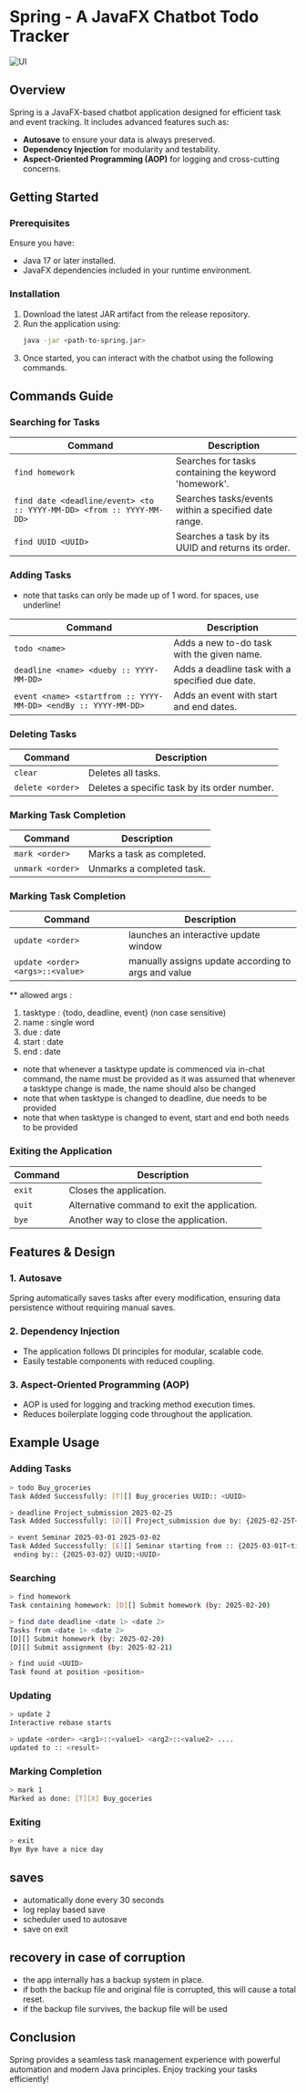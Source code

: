 # Spring - A JavaFX Chatbot Todo Tracker
<img src="Ui.png" alt="UI">

## Overview
Spring is a JavaFX-based chatbot application designed for efficient task and event tracking. It includes advanced features such as:

- **Autosave** to ensure your data is always preserved.
- **Dependency Injection** for modularity and testability.
- **Aspect-Oriented Programming (AOP)** for logging and cross-cutting concerns.

## Getting Started

### Prerequisites
Ensure you have:
- Java 17 or later installed.
- JavaFX dependencies included in your runtime environment.

### Installation
1. Download the latest JAR artifact from the release repository.
2. Run the application using:
   ```sh
   java -jar <path-to-spring.jar>
   ```
3. Once started, you can interact with the chatbot using the following commands.

## Commands Guide

### Searching for Tasks

| Command                                                              | Description                                           |
|----------------------------------------------------------------------|-------------------------------------------------------|
| `find homework`                                                      | Searches for tasks containing the keyword 'homework'. |
| `find date <deadline/event> <to :: YYYY-MM-DD> <from :: YYYY-MM-DD>` | Searches tasks/events within a specified date range.  |
| `find UUID <UUID>`                                                   | Searches a task by its UUID and returns its order.    |

### Adding Tasks
- note that tasks can only be made up of 1 word. for spaces, use underline!

| Command                                                        | Description                                     |
|----------------------------------------------------------------|-------------------------------------------------|
| `todo <name>`                                                  | Adds a new to-do task with the given name.      |
| `deadline <name> <dueby :: YYYY-MM-DD>`                        | Adds a deadline task with a specified due date. |
| `event <name> <startfrom :: YYYY-MM-DD> <endBy :: YYYY-MM-DD>` | Adds an event with start and end dates.         |

### Deleting Tasks

| Command          | Description                                  |
|------------------|----------------------------------------------|
| `clear`          | Deletes all tasks.                           |
| `delete <order>` | Deletes a specific task by its order number. |

### Marking Task Completion

| Command          | Description                |
|------------------|----------------------------|
| `mark <order>`   | Marks a task as completed. |
| `unmark <order>` | Unmarks a completed task.  |

### Marking Task Completion

| Command                          | Description                                         |
|----------------------------------|-----------------------------------------------------|
| `update <order>`                 | launches an interactive update window               |
| `update <order> <args>::<value>` | manually assigns update according to args and value | 

** allowed args : 
1. tasktype : {todo, deadline, event} (non case sensitive)
2. name : single word
3. due : date
4. start : date
5. end : date

- note that whenever a tasktype update is commenced via in-chat command, the name must be provided
  as it was assumed that whenever a tasktype change is made, the name should also be changed
- note that when tasktype is changed to deadline, due needs to be provided
- note that when tasktype is changed to event, start and end both needs to be provided

### Exiting the Application

| Command | Description                                  |
|---------|----------------------------------------------|
| `exit`  | Closes the application.                      |
| `quit`  | Alternative command to exit the application. |
| `bye`   | Another way to close the application.        |

## Features & Design
### 1. **Autosave**
Spring automatically saves tasks after every modification, ensuring data persistence without requiring manual saves.

### 2. **Dependency Injection**
- The application follows DI principles for modular, scalable code.
- Easily testable components with reduced coupling.

### 3. **Aspect-Oriented Programming (AOP)**
- AOP is used for logging and tracking method execution times.
- Reduces boilerplate logging code throughout the application.

## Example Usage
### Adding Tasks
```sh
> todo Buy_groceries
Task Added Successfully: [T][] Buy_groceries UUID:: <UUID>

> deadline Project_submission 2025-02-25
Task Added Successfully: [D][] Project_submission due by: {2025-02-25T<time>} UUID:: <UUID>

> event Seminar 2025-03-01 2025-03-02
Task Added Successfully: [E][] Seminar starting from :: {2025-03-01T<time>}
 ending by:: {2025-03-02} UUID:<UUID>
```

### Searching
```sh
> find homework
Task containing homework: [D][] Submit homework (by: 2025-02-20)

> find date deadline <date 1> <date 2>
Tasks from <date 1> <date 2>
[D][] Submit homework (by: 2025-02-20)
[D][] Submit assignment (by: 2025-02-21)

> find uuid <UUID>
Task found at position <position>
```

### Updating
```sh
> update 2
Interactive rebase starts

> update <order> <arg1>::<value1> <arg2>::<value2> ....
updated to :: <result>

```

### Marking Completion
```sh
> mark 1
Marked as done: [T][X] Buy_goceries
```

### Exiting
```sh
> exit
Bye Bye have a nice day
```

## saves
- automatically done every 30 seconds
- log replay based save
- scheduler used to autosave
- save on exit

## recovery in case of corruption
- the app internally has a backup system in place.
- if both the backup file and original file is corrupted, this will cause a total reset.
- if the backup file survives, the backup file will be used

## Conclusion
Spring provides a seamless task management experience with powerful automation and modern Java principles. Enjoy tracking your tasks efficiently!

